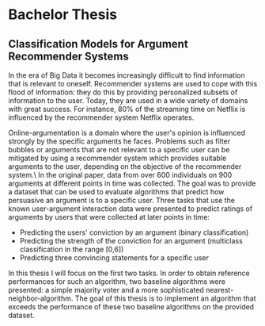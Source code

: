 # Bachelor Thesis
## Classification Models for Argument Recommender Systems

In the era of Big Data it becomes increasingly difficult to find information that is relevant to oneself. 
Recommender systems are used to cope with this flood of information: 
they do this by providing personalized subsets of information to the user. 
Today, they are used in a wide variety of domains with great success. For instance, 80% of the
streaming time on Netflix is influenced by the recommender system Netflix operates. 


Online-argumentation is a domain where the user's opinion is influenced strongly by the
specific arguments he faces. Problems such as filter bubbles or arguments that
are not relevant to a specific user can be mitigated by using a recommender system
which provides suitable arguments to the user, depending on the objective of the recommender system.\\
In the original paper, data from over 600 individuals on 900 arguments at different points in time was collected.
The goal was to provide a dataset that can be used to evaluate algorithms that predict how persuasive 
an argument is to a specific user.
Three tasks that use the known user-argument interaction data were presented to predict ratings of arguments 
by users that were collected at later points in time:

* Predicting the users' conviction by an argument (binary classification)
* Predicting the strength of the conviction for an argument (multiclass classification in the range [0,6])
* Predicting three convincing statements for a specific user

In this thesis I will focus on the first two tasks.
In order to obtain reference performances for such an algorithm, two baseline algorithms
were presented: a simple majority voter and a more sophisticated nearest-neighbor-algorithm.
The goal of this thesis is to implement an algorithm that exceeds the performance of these two baseline algorithms on the provided dataset.